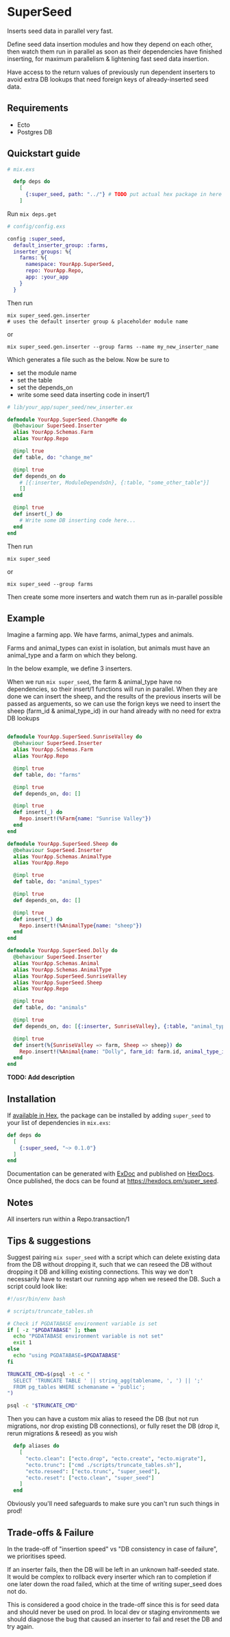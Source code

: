 # SuperSeed

Inserts seed data in parallel very fast.

Define seed data insertion modules and how they depend on each other, then watch them run in parallel as soon as their dependencies have finished inserting, for maximum parallelism & lightening fast seed data insertion.

Have access to the return values of previously run dependent inserters to avoid extra DB lookups that need foreign keys of already-inserted seed data.

## Requirements
- Ecto
- Postgres DB

## Quickstart guide
```elixir
# mix.exs

  defp deps do
    [
      {:super_seed, path: "../"} # TODO put actual hex package in here
    ]
```

Run
`mix deps.get`

```elixir
# config/config.exs

config :super_seed,
  default_inserter_group: :farms,
  inserter_groups: %{
    farms: %{
      namespace: YourApp.SuperSeed,
      repo: YourApp.Repo,
      app: :your_app
    }
  }
```

Then run
```
mix super_seed.gen.inserter
# uses the default inserter group & placeholder module name
```
or
```
mix super_seed.gen.inserter --group farms --name my_new_inserter_name
```


Which generates a file such as the below.
Now be sure to
- set the module name
- set the table
- set the depends_on
- write some seed data inserting code in insert/1

```elixir
# lib/your_app/super_seed/new_inserter.ex

defmodule YourApp.SuperSeed.ChangeMe do
  @behaviour SuperSeed.Inserter
  alias YourApp.Schemas.Farm
  alias YourApp.Repo

  @impl true
  def table, do: "change_me"

  @impl true
  def depends_on do
    # [{:inserter, ModuleDependsOn}, {:table, "some_other_table"}]
    []
  end

  @impl true
  def insert(_) do
    # Write some DB inserting code here...
  end
end

```

Then run
```
mix super_seed
```
or
```
mix super_seed --group farms
```

Then create some more inserters and watch them run as in-parallel possible


## Example

Imagine a farming app.
We have farms, animal_types and animals.

Farms and animal_types can exist in isolation, but animals must have an animal_type and a farm on which they belong.

In the below example, we define 3 inserters.

When we run `mix super_seed`, the farm & animal_type have no dependencies, so their insert/1 functions will run in parallel. When they are done we can insert the sheep, and the results of the previous inserts will be passed as arguements, so we can use the forign keys we need to insert the sheep (farm_id & animal_type_id) in our hand already with no need for extra DB lookups

```elixir

defmodule YourApp.SuperSeed.SunriseValley do
  @behaviour SuperSeed.Inserter
  alias YourApp.Schemas.Farm
  alias YourApp.Repo

  @impl true
  def table, do: "farms"

  @impl true
  def depends_on, do: []

  @impl true
  def insert(_) do
    Repo.insert!(%Farm{name: "Sunrise Valley"})
  end
end

defmodule YourApp.SuperSeed.Sheep do
  @behaviour SuperSeed.Inserter
  alias YourApp.Schemas.AnimalType
  alias YourApp.Repo

  @impl true
  def table, do: "animal_types"

  @impl true
  def depends_on, do: []

  @impl true
  def insert(_) do
    Repo.insert!(%AnimalType{name: "sheep"})
  end
end

defmodule YourApp.SuperSeed.Dolly do
  @behaviour SuperSeed.Inserter
  alias YourApp.Schemas.Animal
  alias YourApp.Schemas.AnimalType
  alias YourApp.SuperSeed.SunriseValley
  alias YourApp.SuperSeed.Sheep
  alias YourApp.Repo

  @impl true
  def table, do: "animals"

  @impl true
  def depends_on, do: [{:inserter, SunriseValley}, {:table, "animal_types"}]

  @impl true
  def insert(%{SunriseValley => farm, Sheep => sheep}) do
    Repo.insert!(%Animal{name: "Dolly", farm_id: farm.id, animal_type_id: sheep.id})
  end
end
```



**TODO: Add description**

## Installation

If [available in Hex](https://hex.pm/docs/publish), the package can be installed
by adding `super_seed` to your list of dependencies in `mix.exs`:

```elixir
def deps do
  [
    {:super_seed, "~> 0.1.0"}
  ]
end
```

Documentation can be generated with [ExDoc](https://github.com/elixir-lang/ex_doc)
and published on [HexDocs](https://hexdocs.pm). Once published, the docs can
be found at <https://hexdocs.pm/super_seed>.

## Notes
All inserters run within a Repo.transaction/1

## Tips & suggestions
Suggest pairing `mix super_seed` with a script which can delete existing data from the DB without dropping it, such that we can reseed the DB without dropping it DB and killing existing connections. This way we don't necessarily have to restart our running app when we reseed the DB. Such a script could look like:

```bash
#!/usr/bin/env bash

# scripts/truncate_tables.sh

# Check if PGDATABASE environment variable is set
if [ -z "$PGDATABASE" ]; then
  echo "PGDATABASE environment variable is not set"
  exit 1
else
  echo "using PGDATABASE=$PGDATABASE"
fi

TRUNCATE_CMD=$(psql -t -c "
  SELECT 'TRUNCATE TABLE ' || string_agg(tablename, ', ') || ';'
  FROM pg_tables WHERE schemaname = 'public';
")

psql -c "$TRUNCATE_CMD"
```

Then you can have a custom mix alias to reseed the DB (but not run migrations, nor drop existing DB connections), or fully reset the DB (drop it, rerun migrations & reseed) as you wish
```elixir
  defp aliases do
    [
      "ecto.clean": ["ecto.drop", "ecto.create", "ecto.migrate"],
      "ecto.trunc": ["cmd ./scripts/truncate_tables.sh"],
      "ecto.reseed": ["ecto.trunc", "super_seed"],
      "ecto.reset": ["ecto.clean", "super_seed"]
    ]
  end

```

Obviously you'll need safeguards to make sure you can't run such things in prod!

## Trade-offs & Failure
In the trade-off of "insertion speed" vs "DB consistency in case of failure", we prioritises speed.

If an inserter fails, then the DB will be left in an unknown half-seeded state.
It would be complex to rollback every inserter which ran to completion if one later down the road failed, which at the time of writing super_seed does not do.

This is considered a good choice in the trade-off since this is for seed data and should never be used on prod. In local dev or staging environments we should diagnose the bug that caused an inserter to fail and reset the DB and try again.
